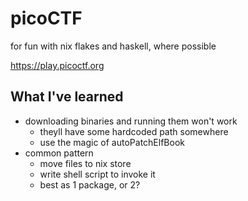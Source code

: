 # picoCTF

for fun with nix flakes and haskell, where possible

https://play.picoctf.org

## What I've learned
* downloading binaries and running them won't work
    * theyll have some hardcoded path somewhere
    * use the magic of autoPatchElfBook
* common pattern
    * move files to nix store
    * write shell script to invoke it
    * best as 1 package, or 2?
